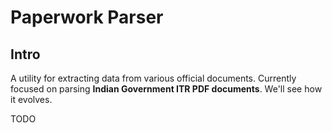 # Paperwork Parser

## Intro

A utility for extracting data from various official documents.
Currently focused on parsing **Indian Government ITR PDF documents**.
We'll see how it evolves.

TODO
